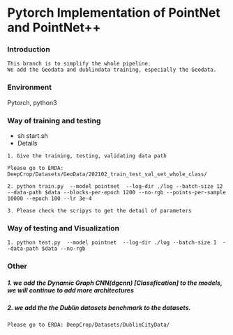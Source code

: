 # Pytorch Implementation of PointNet and PointNet++

### Introduction
```
This branch is to simplify the whole pipeline. 
We add the Geodata and dublindata training, especially the Geodata.
```
###  Environment

Pytorch, python3

### Way of training and testing

- sh start.sh
- Details
```buildoutcfg
1. Give the training, testing, validating data path

Please go to ERDA: DeepCrop/Datasets/GeoData/202102_train_test_val_set_whole_class/

2. python train.py  --model pointnet  --log-dir ./log --batch-size 12  --data-path $data --blocks-per-epoch 1200 --no-rgb --points-per-sample 10000 --epoch 100 --lr 3e-4

3. Please check the scripys to get the detail of parameters 

```

### Way of testing and Visualization
```buildoutcfg
1. python test.py  --model pointnet  --log-dir ./log --batch-size 1  --data-path $data --no-rgb
```

### Other
##### 1. we add the Dynamic Graph CNN(dgcnn) [Classfication] to the models, we will continue to add more architectures
##### 2. we add the the Dublin datasets benchmark to the datasets.
```buildoutcfg
Please go to ERDA: DeepCrop/Datasets/DublinCityData/
```
